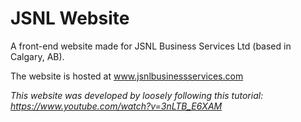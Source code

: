 # JSNL Website

A front-end website made for JSNL Business Services Ltd (based in Calgary, AB).

The website is hosted at www.jsnlbusinessservices.com

*This website was developed by loosely following this tutorial: https://www.youtube.com/watch?v=3nLTB_E6XAM*